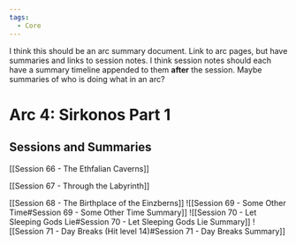 ```yaml
---
tags:
  - Core
---
```

I think this should be an arc summary document. Link to arc pages, but have summaries and links to session notes. I think session notes should each have a summary timeline appended to them **after** the session. Maybe summaries of who is doing what in an arc?

# Arc 4: Sirkonos Part 1
## Sessions and Summaries
[[Session 66 - The Ethfalian Caverns]]

[[Session 67 - Through the Labyrinth]]

[[Session 68 - The Birthplace of the Einzberns]]
![[Session 69 - Some Other Time#Session 69 - Some Other Time Summary]]
![[Session 70 - Let Sleeping Gods Lie#Session 70 - Let Sleeping Gods Lie Summary]]
![[Session 71 - Day Breaks (Hit level 14)#Session 71 - Day Breaks Summary]]
